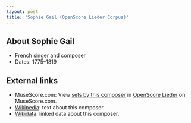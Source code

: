 ```yaml
---
layout: post
title: 'Sophie Gail (OpenScore Lieder Corpus)'
---
```


## About Sophie Gail

- French singer and composer
- Dates: 1775–1819

## External links

- MuseScore.com: View [sets by this composer] in [OpenScore Lieder] on MuseScore.com.
- [Wikipedia]: text about this composer.
- [Wikidata]: linked data about this composer.

[Wikipedia]: https://en.wikipedia.org/wiki/Sophie_Gail
[Wikidata]: https://www.wikidata.org/wiki/Q3490938
[sets by this composer]: https://musescore.com/openscore-lieder-corpus/sets?order=title&text=Gail,+Sophie
[OpenScore Lieder]: https://musescore.com/openscore-lieder-corpus

